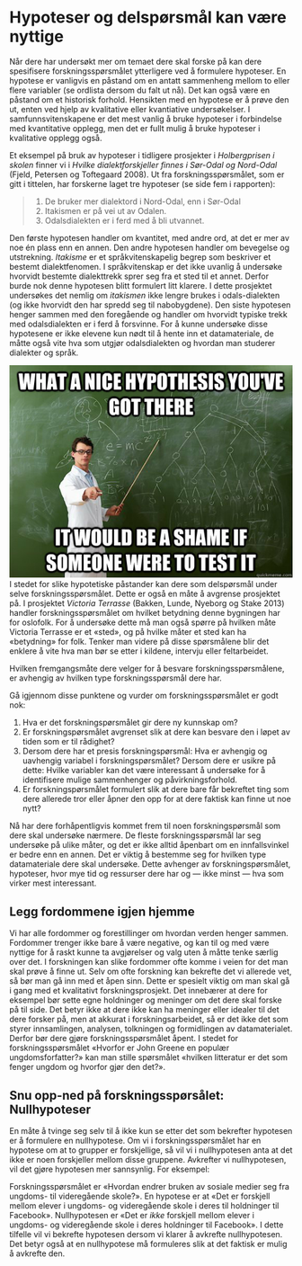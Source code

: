 # Hypoteser og delspørsmål kan være nyttige

Når dere har undersøkt mer om temaet dere skal forske på kan dere spesifisere forskningsspørsmålet ytterligere ved å formulere hypoteser. En hypotese er vanligvis en påstand om en antatt sammenheng mellom to eller flere variabler (se ordlista dersom du falt ut nå). Det kan også være en påstand om et historisk forhold. Hensikten med en hypotese er å prøve den ut, enten ved hjelp av kvalitative eller kvantiative undersøkelser. I samfunnsvitenskapene er det mest vanlig å bruke hypoteser i forbindelse med kvantitative opplegg, men det er fullt mulig å bruke hypoteser i kvalitative opplegg også.

Et eksempel på bruk av hypoteser i tidligere prosjekter i _Holbergprisen i skolen_ finner vi i _Hvilke dialektforskjeller finnes i Sør-Odal og Nord-Odal_ (Fjeld, Petersen og Toftegaard 2008). Ut fra forskningsspørsmålet, som er gitt i tittelen, har forskerne laget tre hypoteser (se side fem i rapporten):

>   1. De bruker mer dialektord i Nord-Odal, enn i Sør-Odal
>   2. Itakismen er på vei ut av Odalen.
>   3. Odalsdialekten er i ferd med å bli utvannet.

Den første hypotesen handler om kvantitet, med andre ord, at det er mer av noe én plass enn en annen. Den andre hypotesen handler om bevegelse og utstrekning. _Itakisme_ er et språkvitenskapelig begrep som beskriver et bestemt dialektfenomen. I språkvitenskap er det ikke uvanlig å undersøke hvorvidt bestemte dialekttrekk sprer seg fra et sted til et annet. Derfor burde nok denne hypotesen blitt formulert litt klarere. I dette prosjektet undersøkes det nemlig om _itakismen_ ikke lengre brukes i odals-dialekten (og ikke hvorvidt den har spredd seg til nabobygdene). Den siste hypotesen henger sammen med den foregående og handler om hvorvidt typiske trekk med odalsdialekten er i ferd å forsvinne. For å kunne undersøke disse hypotesene er ikke elevene kun nødt til å hente inn et datamateriale, de måtte også vite hva som utgjør odalsdialekten og hvordan man studerer dialekter og språk.

<img class="left small" id="vilagerhypoteserfortestedem." src="../images/hypothesis.jpg" alt="Vi lager hypoteser for å teste dem." title="Vi lager hypoteser for å teste dem." />I stedet for slike hypotetiske påstander kan dere som delspørsmål under selve forskningsspørsmålet. Dette er også en måte å avgrense prosjektet på. I prosjektet _Victoria Terrasse_ (Bakken, Lunde, Nyeborg og Stake 2013) handler forskningsspørsmålet om hvilket betydning denne bygningen har for oslofolk. For å undersøke dette må man også spørre på hvilken måte Victoria Terrasse er et «sted», og på hvilke måter et sted kan ha «betydning» for folk. Tenker man videre på disse spørsmålene blir det enklere å vite hva man bør se etter i kildene, intervju eller feltarbeidet.

<div class="boks">Hvilken fremgangsmåte dere velger for å besvare forskningsspørsmålene, er avhengig av hvilken type forskningsspørsmål dere har.</div>

Gå igjennom disse punktene og vurder om forskningsspørsmålet er godt nok:

  1. Hva er det forskningspørsmålet gir dere ny kunnskap om?
  2. Er forskningspørsmålet avgrenset slik at dere kan besvare den i løpet av tiden som er til rådighet?
  3. Dersom dere har et presis forskningspørsmål: Hva er avhengig og uavhengig variabel i forskningspørsmålet? Dersom dere er usikre på dette: Hvilke variabler kan det være interessant å undersøke for å identifisere mulige sammenhenger og påvirkningsforhold.
  4. Er forskningspørsmålet formulert slik at dere bare får bekreftet ting som dere allerede tror eller åpner den opp for at dere faktisk kan finne ut noe nytt?

Nå har dere forhåpentligvis kommet frem til noen forskningspørsmål som dere skal undersøke nærmere. De fleste forskningsspørsmål lar seg undersøke på ulike måter, og det er ikke alltid åpenbart om en innfallsvinkel er bedre enn en annen. Det er viktig å bestemme seg for hvilken type datamateriale dere skal undersøke. Dette avhenger av forskningspørsmålet, hypoteser, hvor mye tid og ressurser dere har og — ikke minst — hva som virker mest interessant.

## Legg fordommene igjen hjemme

Vi har alle fordommer og forestillinger om hvordan verden henger sammen. Fordommer trenger ikke bare å være negative, og kan til og med være nyttige for å raskt kunne ta avgjørelser og valg uten å måtte tenke særlig over det. I forskningen kan slike fordommer ofte komme i veien for det man skal prøve å finne ut. Selv om ofte forskning kan bekrefte det vi allerede vet, så bør man gå inn med et åpen sinn. Dette er spesielt viktig om man skal gå i gang med et kvalitativt forskningsprosjekt. Det innebærer at dere for eksempel bør sette egne holdninger og meninger om det dere skal forske på til side. Det betyr ikke at dere ikke kan ha meninger eller idealer til det dere forsker på, men at akkurat i forskningsarbeidet, så er det ikke det som styrer innsamlingen, analysen, tolkningen og formidlingen av datamaterialet. Derfor bør dere gjøre forskningsspørsmålet åpent. I stedet for forskningsspørsmålet «Hvorfor er John Greene en populær ungdomsforfatter?» kan man stille spørsmålet «hvilken litteratur er det som fenger ungdom og hvorfor gjør den det?».

## Snu opp-ned på forskningsspørsålet: Nullhypoteser

En måte å tvinge seg selv til å ikke kun se etter det som bekrefter hypotesen er å formulere en nullhypotese. Om vi i forskningsspørsmålet har en hypotese om at to grupper er forskjellige, så vil vi i nullhypotesen anta at det ikke er noen forskjeller mellom disse gruppene. Avkrefter vi nullhypotesen, vil det gjøre hypotesen mer sannsynlig. For eksempel:

Forskningsspørsmålet er «Hvordan endrer bruken av sosiale medier seg fra ungdoms- til videregående skole?». En hypotese er at «Det er forskjell mellom elever i ungdoms- og videregående skole i deres til holdninger til Facebook». Nullhypotesen er «Det er *ikke* forskjell mellom elever i ungdoms- og videregående skole i deres holdninger til Facebook». I dette tilfelle vil vi bekrefte hypotesen dersom vi klarer å avkrefte nullhypotesen. Det betyr også at en nullhypotese må formuleres slik at det faktisk er mulig å avkrefte den.
